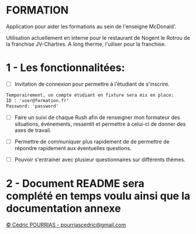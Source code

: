 # FORMATION

Application pour aider les formations au sein de l'enseigne McDonald'.

Utilisation actuellement en interne pour le restaurant de Nogent le Rotrou de la franchise JV-Chartres. A long therme, l'uiliser pour la franchise.

# 1 - Les fonctionnalitées:

- [ ] Invitation de connexion pour permettre à l'étudiant de s'inscrire. 


```md
Temporairement, un compte étudiant en fixture sera mis en place:
ID : 'user@formation.fr'
Password: 'password'  
``` 

- [ ] Faire un suivi de chaque Rush afin de renseigner mon formateur des situations, événements, ressentit et permettre à celui-ci de donner des axes de travail.

- [ ] Permettre de communiquer plus rapidement de de permettre de répondre rapidement aux éventuelles questions.

- [ ] Pouvoir s'entrainer avec plusieur questionnaires sur différents thèmes.

# 2 - Document README sera complété en temps voulu ainsi que la documentation annexe


[&copy; Cédric POURRIAS - pourriascedric@gmail.com](mailto:pourriascedric@gmail.com)  
